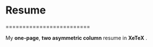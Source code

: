 # Resume
=========================

My **one-page**, **two asymmetric column** resume in **XeTeX** .
